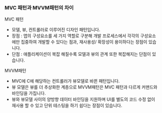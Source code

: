### MVC 패턴과 MVVM패턴의 차이

MVC 패턴
- 모델, 뷰, 컨트롤러로 이루어진 디자인 패턴입니다.
- 장점 : 앱의 구성요소를 세 가지 역할로 구분해 개발 프로세스에서 각각의 구성요소 에만 집중하여 개발할 수 있다는 점과, 재사용성/ 확장성이 용이하다는 장점이 있습니다.
- 단점 : 애플리케이션이 복잡 해질수록 모델과 뷰의 관계 또한 복잡해지는 단점이 있습니다.

MVVM패턴
- MVC에 C에 해당하는 컨트롤러가 뷰모델로 바뀐 패턴입니다.
- 뷰 모델은 뷰를 더 추상화한 계층으로 MVVM패턴은 MVC 패턴과 다르게 커맨드와 바인딩을 가집니다.
- 뷰와 뷰모델 사이의 양방향 데이터 바인딩을 지원하며 UI를 별도의 코드 수정 없이 재사용 할 수 있고 단위 테스팅을 하기 쉽다는 장점이 있습니다.